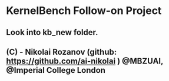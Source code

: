 # KernelBench Follow-on Project 

## Look into kb_new folder.

## (C) - Nikolai Rozanov (github: https://github.com/ai-nikolai ) @MBZUAI, @Imperial College London



